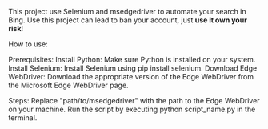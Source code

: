 This project use Selenium and msedgedriver to automate your search in Bing.
Use this project can lead to ban your account, just **use it own your risk**!

How to use:

Prerequisites:
Install Python: Make sure Python is installed on your system.
Install Selenium: Install Selenium using pip install selenium.
Download Edge WebDriver: Download the appropriate version of the Edge WebDriver from the Microsoft Edge WebDriver page.

Steps:
Replace "path/to/msedgedriver" with the path to the Edge WebDriver on your machine.
Run the script by executing python script_name.py in the terminal.
